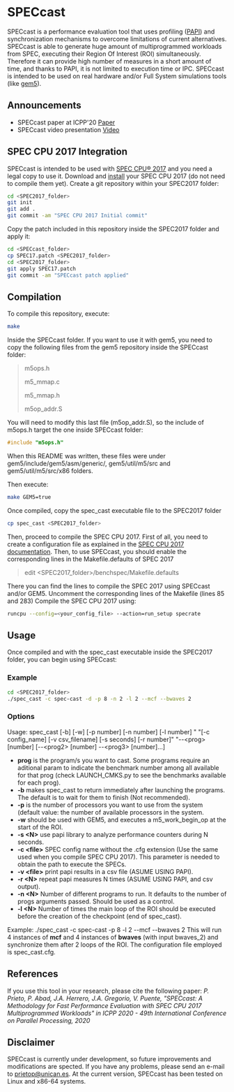 # SPECcast
SPECcast is a performance evaluation tool that uses profiling ([PAPI](https://icl.utk.edu/papi/)) and synchronization mechanisms to overcome limitations of current alternatives. SPECcast is able to generate huge amount of multiprogrammed workloads from SPEC, executing their Region Of Interest (ROI) simultaneously. Therefore it can provide high number of measures in a short amount of time, and thanks to PAPI, it is not limited to execution time or IPC. SPECcast is intended to be used on real hardware and/or Full System simulations tools (like [gem5](https://www.gem5.org/)). 

## Announcements
* SPECcast paper at ICPP'20 [Paper](https://doi.org/10.1145/3404397.3404424)
* SPECcast video presentation [Video](https://www.youtube.com/watch?v=h5hMzUvMAWY)
  

## SPEC CPU 2017 Integration
SPECcast is intended to be used with [SPEC CPU® 2017](https://www.spec.org/cpu2017/) and you need a legal copy to use it.
Download and [install](https://www.spec.org/cpu2017/Docs/quick-start.html) your SPEC CPU 2017 (do not need to compile them yet).
Create a git repository within your SPEC2017 folder:
```bash
cd <SPEC2017_folder>
git init
git add .
git commit -am "SPEC CPU 2017 Initial commit"
```
Copy the patch included in this repository inside the SPEC2017 folder and apply it:
```bash
cd <SPECcast_folder>
cp SPEC17.patch <SPEC2017_folder>
cd <SPEC2017_folder>
git apply SPEC17.patch
git commit -am "SPECcast patch applied"
```

## Compilation
To compile this repository, execute:
```bash
make
```
Inside the SPECcast folder. 
If you want to use it with gem5, you need to copy the following files from the gem5 repository inside the SPECcast folder:
> m5ops.h
> 
> m5_mmap.c
>
> m5_mmap.h
> 
> m5op_addr.S

You will need to modify this last file (m5op_addr.S), so the include of m5ops.h target the one inside SPECcast folder:
```C
#include "m5ops.h"
```
When this README was written, these files were under gem5/include/gem5/asm/generic/, gem5/util/m5/src and gem5/util/m5/src/x86 folders.

Then execute:
```bash
make GEM5=true
```
Once compiled, copy the spec_cast executable file to the SPEC2017 folder
```bash
cp spec_cast <SPEC2017_folder>
```

Then, proceed to compile the SPEC CPU 2017.
First of all, you need to create a configuration file as explained in the [SPEC CPU 2017 documentation](https://www.spec.org/cpu2017/Docs/quick-start.html).
Then, to use SPECcast, you should enable the corresponding lines in the Makefile.defaults of SPEC 2017
> edit <SPEC2017_folder>/benchspec/Makefile.defaults

There you can find the lines to compile the SPEC 2017 using SPECcast and/or GEM5. Uncomment the corresponding lines of the Makefile (lines 85 and 283)
Compile the SPEC CPU 2017 using:
```bash
runcpu --config=<your_config_file> --action=run_setup specrate
```

## Usage
Once compiled and with the spec_cast executable inside the SPEC2017 folder, you can begin using SPECcast:
### Example
```bash
cd <SPEC2017_folder>
./spec_cast -c spec-cast -d -p 8 -n 2 -l 2 --mcf --bwaves 2
```
### Options

  Usage: spec_cast [-b] [-w] [-p number] [-n number] [-l number] "
        "[-c config_name] [-v csv_filename] [-s seconds] [-r number]"
        "--\<prog\> [number] [--\<prog2\> [number] --\<prog3\> [number]...]
  * **prog** is the program/s you want to cast. Some programs require an aditional param to indicate the benchmark number among all available for that prog (check LAUNCH_CMKS.py to see the benchmarks available for each prog).
  * **-b** makes spec_cast to return immediately after launching the programs. The default is to wait for them to finish (Not recommended).
  * **-p** is the number of processors you want to use from the system (default value: the number of available processors in the system.
  * **-w** should be used with GEM5, and executes a m5_work_begin_op at the start of the ROI.
  * **-s \<N\>** use papi library to analyze performance counters during N seconds.
  * **-c \<file\>** SPEC config name without the .cfg extension (Use the same used when you compile SPEC CPU 2017). This parameter is needed to obtain the path to execute the SPECs.
  * **-v \<file\>** print papi results in a csv file (ASUME USING PAPI).
  * **-r \<N\>** repeat papi measures N times (ASUME USING PAPI, and csv output).
  * **-n \<N\>** Number of different programs to run. It defaults to the number of progs arguments passed. Should be used as a control.
  * **-l \<N\>** Number of times the main loop of the ROI should be executed before the creation of the checkpoint (end of spec_cast).
  
  Example:
  ./spec_cast -c spec-cast -p 8 -l 2 --mcf --bwaves 2
  This will run 4 instances of **mcf** and 4 instances of **bwaves** (with input bwaves_2) and synchronize them after 2 loops of the ROI. The configuration file employed is spec_cast.cfg.
  
## References 
If you use this tool in your research, please cite the following paper:
*P. Prieto, P. Abad, J.A. Herrero, J.A. Gregorio, V. Puente, "SPECcast: A Methodology for Fast Performance Evaluation with SPEC CPU 2017 Multiprogrammed Workloads" in ICPP 2020 - 49th International Conference on Parallel Processing, 2020*

## Disclaimer
SPECcast is currently under development, so future improvements and modifications are spected. If you have any problems, please send an e-mail to prietop@unican.es.
At the current version, SPECcast has been tested on Linux and x86-64 systems.

